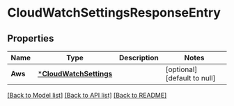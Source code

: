# CloudWatchSettingsResponseEntry

## Properties

| Name    | Type                                             | Description | Notes                        |
| ------- | ------------------------------------------------ | ----------- | ---------------------------- |
| **Aws** | [***CloudWatchSettings**](CloudWatchSettings.md) |             | [optional] [default to null] |

[[Back to Model list]](../README.md#documentation-for-models) [[Back to API list]](../README.md#documentation-for-api-endpoints) [[Back to README]](../README.md)

